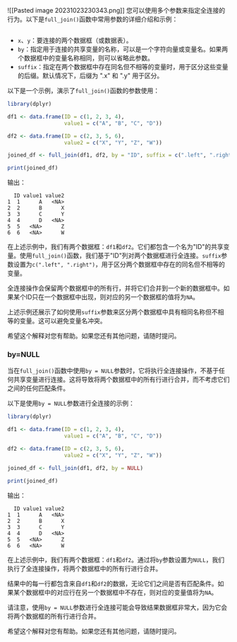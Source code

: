 ![[Pasted image 20231023230343.png]]
您可以使用多个参数来指定全连接的行为。以下是`full_join()`函数中常用参数的详细介绍和示例：
```R

```
- `x`、`y`：要连接的两个数据框（或数据表）。
- `by`：指定用于连接的共享变量的名称，可以是一个字符向量或变量名。如果两个数据框中的变量名称相同，则可以省略此参数。
- `suffix`：指定在两个数据框中存在同名但不相等的变量时，用于区分这些变量的后缀。默认情况下，后缀为 ".x" 和 ".y" 用于区分。

以下是一个示例，演示了`full_join()`函数的参数使用：

```R
library(dplyr)

df1 <- data.frame(ID = c(1, 2, 3, 4),
                  value1 = c("A", "B", "C", "D"))

df2 <- data.frame(ID = c(2, 3, 5, 6),
                  value2 = c("X", "Y", "Z", "W"))

joined_df <- full_join(df1, df2, by = "ID", suffix = c(".left", ".right"))

print(joined_df)
```

输出：

```
  ID value1 value2
1  1      A   <NA>
2  2      B      X
3  3      C      Y
4  4      D   <NA>
5  5   <NA>      Z
6  6   <NA>      W
```

在上述示例中，我们有两个数据框：`df1`和`df2`。它们都包含一个名为"ID"的共享变量。使用`full_join()`函数，我们基于"ID"列对两个数据框进行全连接。`suffix`参数设置为`c(".left", ".right")`，用于区分两个数据框中存在的同名但不相等的变量。

全连接操作会保留两个数据框中的所有行，并将它们合并到一个新的数据框中。如果某个ID只在一个数据框中出现，则对应的另一个数据框的值将为`NA`。

上述示例还展示了如何使用`suffix`参数来区分两个数据框中具有相同名称但不相等的变量。这可以避免变量名冲突。

希望这个解释对您有帮助。如果您还有其他问题，请随时提问。


### by=NULL
当在`full_join()`函数中使用`by = NULL`参数时，它将执行全连接操作，不基于任何共享变量进行连接。这将导致将两个数据框中的所有行进行合并，而不考虑它们之间的任何匹配条件。

以下是使用`by = NULL`参数进行全连接的示例：

```R
library(dplyr)

df1 <- data.frame(ID = c(1, 2, 3, 4),
                  value1 = c("A", "B", "C", "D"))

df2 <- data.frame(ID = c(2, 3, 5, 6),
                  value2 = c("X", "Y", "Z", "W"))

joined_df <- full_join(df1, df2, by = NULL)

print(joined_df)
```

输出：

```
  ID value1 value2
1  1      A   <NA>
2  2      B      X
3  3      C      Y
4  4      D   <NA>
5  5   <NA>      Z
6  6   <NA>      W
```

在上述示例中，我们有两个数据框：`df1`和`df2`。通过将`by`参数设置为`NULL`，我们执行了全连接操作，将两个数据框中的所有行进行合并。

结果中的每一行都包含来自`df1`和`df2`的数据，无论它们之间是否有匹配条件。如果某个数据框中的对应行在另一个数据框中不存在，则对应的变量值将为`NA`。

请注意，使用`by = NULL`参数进行全连接可能会导致结果数据框非常大，因为它会将两个数据框的所有行进行合并。

希望这个解释对您有帮助。如果您还有其他问题，请随时提问。